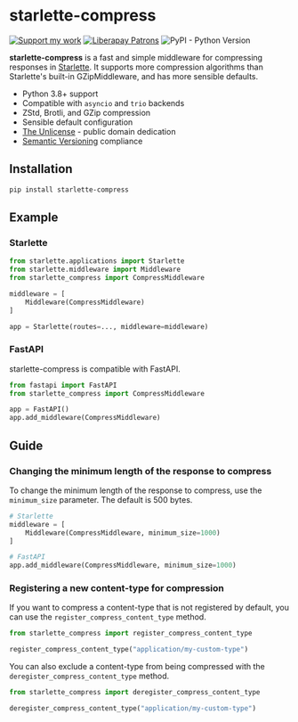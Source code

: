 # starlette-compress

[![Support my work](https://shields.monicz.dev/badge/%E2%99%A5%EF%B8%8F%20Support%20my%20work-purple)](https://monicz.dev/#support-my-work)
[![Liberapay Patrons](https://shields.monicz.dev/liberapay/patrons/Zaczero?logo=liberapay)](https://liberapay.com/Zaczero/)
![PyPI - Python Version](https://shields.monicz.dev/pypi/pyversions/starlette-compress)

**starlette-compress** is a fast and simple middleware for compressing responses in [Starlette](https://www.starlette.io). It supports more compression algorithms than Starlette's built-in GZipMiddleware, and has more sensible defaults.

- Python 3.8+ support
- Compatible with `asyncio` and `trio` backends
- ZStd, Brotli, and GZip compression
- Sensible default configuration
- [The Unlicense](https://unlicense.org) - public domain dedication
- [Semantic Versioning](https://semver.org) compliance

## Installation

```sh
pip install starlette-compress
```

## Example

### Starlette

```py
from starlette.applications import Starlette
from starlette.middleware import Middleware
from starlette_compress import CompressMiddleware

middleware = [
    Middleware(CompressMiddleware)
]

app = Starlette(routes=..., middleware=middleware)
```

### FastAPI

starlette-compress is compatible with FastAPI.

```py
from fastapi import FastAPI
from starlette_compress import CompressMiddleware

app = FastAPI()
app.add_middleware(CompressMiddleware)
```

## Guide

### Changing the minimum length of the response to compress

To change the minimum length of the response to compress, use the `minimum_size` parameter. The default is 500 bytes.

```py
# Starlette
middleware = [
    Middleware(CompressMiddleware, minimum_size=1000)
]

# FastAPI
app.add_middleware(CompressMiddleware, minimum_size=1000)
```

### Registering a new content-type for compression

If you want to compress a content-type that is not registered by default, you can use the `register_compress_content_type` method.

```py
from starlette_compress import register_compress_content_type

register_compress_content_type("application/my-custom-type")
```

You can also exclude a content-type from being compressed with the `deregister_compress_content_type` method.

```py
from starlette_compress import deregister_compress_content_type

deregister_compress_content_type("application/my-custom-type")
```
